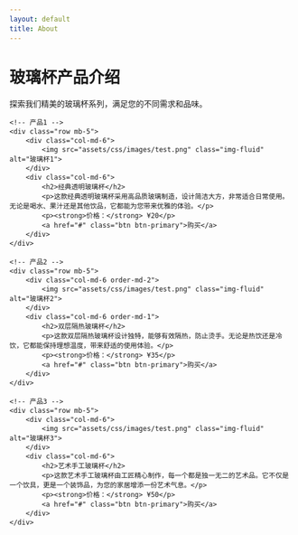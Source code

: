 ```yaml
---
layout: default
title: About
---
```

 <!-- 产品介绍 -->
<div class="container mt-5">
    <div class="text-center mb-4">
        <h1 class="display-4">玻璃杯产品介绍</h1>
        <p class="lead">探索我们精美的玻璃杯系列，满足您的不同需求和品味。</p>
    </div>

    <!-- 产品1 -->
    <div class="row mb-5">
        <div class="col-md-6">
            <img src="assets/css/images/test.png" class="img-fluid" alt="玻璃杯1">
        </div>
        <div class="col-md-6">
            <h2>经典透明玻璃杯</h2>
            <p>这款经典透明玻璃杯采用高品质玻璃制造，设计简洁大方，非常适合日常使用。无论是喝水、果汁还是其他饮品，它都能为您带来优雅的体验。</p>
            <p><strong>价格：</strong> ¥20</p>
            <a href="#" class="btn btn-primary">购买</a>
        </div>
    </div>

    <!-- 产品2 -->
    <div class="row mb-5">
        <div class="col-md-6 order-md-2">
            <img src="assets/css/images/test.png" class="img-fluid" alt="玻璃杯2">
        </div>
        <div class="col-md-6 order-md-1">
            <h2>双层隔热玻璃杯</h2>
            <p>这款双层隔热玻璃杯设计独特，能够有效隔热，防止烫手。无论是热饮还是冷饮，它都能保持理想温度，带来舒适的使用体验。</p>
            <p><strong>价格：</strong> ¥35</p>
            <a href="#" class="btn btn-primary">购买</a>
        </div>
    </div>

    <!-- 产品3 -->
    <div class="row mb-5">
        <div class="col-md-6">
            <img src="assets/css/images/test.png" class="img-fluid" alt="玻璃杯3">
        </div>
        <div class="col-md-6">
            <h2>艺术手工玻璃杯</h2>
            <p>这款艺术手工玻璃杯由工匠精心制作，每一个都是独一无二的艺术品。它不仅是一个饮具，更是一个装饰品，为您的家居增添一份艺术气息。</p>
            <p><strong>价格：</strong> ¥50</p>
            <a href="#" class="btn btn-primary">购买</a>
        </div>
    </div>
</div>